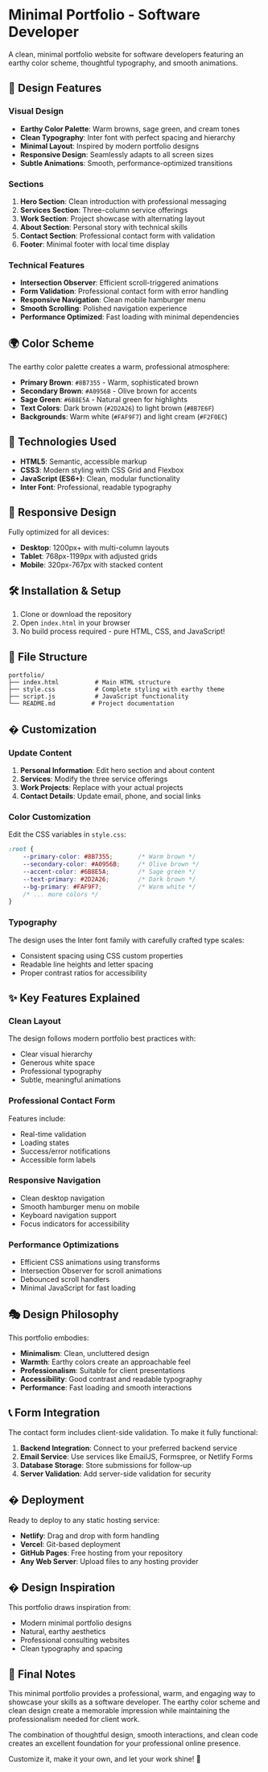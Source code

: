 # Minimal Portfolio - Software Developer

A clean, minimal portfolio website for software developers featuring an earthy color scheme, thoughtful typography, and smooth animations.

## 🎨 Design Features

### Visual Design
- **Earthy Color Palette**: Warm browns, sage green, and cream tones
- **Clean Typography**: Inter font with perfect spacing and hierarchy
- **Minimal Layout**: Inspired by modern portfolio designs
- **Responsive Design**: Seamlessly adapts to all screen sizes
- **Subtle Animations**: Smooth, performance-optimized transitions

### Sections
1. **Hero Section**: Clean introduction with professional messaging
2. **Services Section**: Three-column service offerings
3. **Work Section**: Project showcase with alternating layout
4. **About Section**: Personal story with technical skills
5. **Contact Section**: Professional contact form with validation
6. **Footer**: Minimal footer with local time display

### Technical Features
- **Intersection Observer**: Efficient scroll-triggered animations
- **Form Validation**: Professional contact form with error handling
- **Responsive Navigation**: Clean mobile hamburger menu
- **Smooth Scrolling**: Polished navigation experience
- **Performance Optimized**: Fast loading with minimal dependencies

## 🌍 Color Scheme

The earthy color palette creates a warm, professional atmosphere:

- **Primary Brown**: `#8B7355` - Warm, sophisticated brown
- **Secondary Brown**: `#A0956B` - Olive brown for accents
- **Sage Green**: `#6B8E5A` - Natural green for highlights
- **Text Colors**: Dark brown (`#2D2A26`) to light brown (`#8B7E6F`)
- **Backgrounds**: Warm white (`#FAF9F7`) and light cream (`#F2F0EC`)

## 🚀 Technologies Used

- **HTML5**: Semantic, accessible markup
- **CSS3**: Modern styling with CSS Grid and Flexbox
- **JavaScript (ES6+)**: Clean, modular functionality
- **Inter Font**: Professional, readable typography

## 📱 Responsive Design

Fully optimized for all devices:
- **Desktop**: 1200px+ with multi-column layouts
- **Tablet**: 768px-1199px with adjusted grids
- **Mobile**: 320px-767px with stacked content

## 🛠️ Installation & Setup

1. Clone or download the repository
2. Open `index.html` in your browser
3. No build process required - pure HTML, CSS, and JavaScript!

## 📁 File Structure

```
portfolio/
├── index.html          # Main HTML structure
├── style.css           # Complete styling with earthy theme
├── script.js           # JavaScript functionality
└── README.md          # Project documentation
```

## � Customization

### Update Content
1. **Personal Information**: Edit hero section and about content
2. **Services**: Modify the three service offerings
3. **Work Projects**: Replace with your actual projects
4. **Contact Details**: Update email, phone, and social links

### Color Customization
Edit the CSS variables in `style.css`:
```css
:root {
    --primary-color: #8B7355;       /* Warm brown */
    --secondary-color: #A0956B;     /* Olive brown */
    --accent-color: #6B8E5A;        /* Sage green */
    --text-primary: #2D2A26;        /* Dark brown */
    --bg-primary: #FAF9F7;          /* Warm white */
    /* ... more colors */
}
```

### Typography
The design uses the Inter font family with carefully crafted type scales:
- Consistent spacing using CSS custom properties
- Readable line heights and letter spacing
- Proper contrast ratios for accessibility

## ✨ Key Features Explained

### Clean Layout
The design follows modern portfolio best practices with:
- Clear visual hierarchy
- Generous white space
- Professional typography
- Subtle, meaningful animations

### Professional Contact Form
Features include:
- Real-time validation
- Loading states
- Success/error notifications
- Accessible form labels

### Responsive Navigation
- Clean desktop navigation
- Smooth hamburger menu on mobile
- Keyboard navigation support
- Focus indicators for accessibility

### Performance Optimizations
- Efficient CSS animations using transforms
- Intersection Observer for scroll animations
- Debounced scroll handlers
- Minimal JavaScript for fast loading

## 🎭 Design Philosophy

This portfolio embodies:
- **Minimalism**: Clean, uncluttered design
- **Warmth**: Earthy colors create an approachable feel
- **Professionalism**: Suitable for client presentations
- **Accessibility**: Good contrast and readable typography
- **Performance**: Fast loading and smooth interactions

## 📞 Form Integration

The contact form includes client-side validation. To make it fully functional:
1. **Backend Integration**: Connect to your preferred backend service
2. **Email Service**: Use services like EmailJS, Formspree, or Netlify Forms
3. **Database Storage**: Store submissions for follow-up
4. **Server Validation**: Add server-side validation for security

## � Deployment

Ready to deploy to any static hosting service:
- **Netlify**: Drag and drop with form handling
- **Vercel**: Git-based deployment
- **GitHub Pages**: Free hosting from your repository
- **Any Web Server**: Upload files to any hosting provider

## � Design Inspiration

This portfolio draws inspiration from:
- Modern minimal portfolio designs
- Natural, earthy aesthetics
- Professional consulting websites
- Clean typography and spacing

## 🎉 Final Notes

This minimal portfolio provides a professional, warm, and engaging way to showcase your skills as a software developer. The earthy color scheme and clean design create a memorable impression while maintaining the professionalism needed for client work.

The combination of thoughtful design, smooth interactions, and clean code creates an excellent foundation for your professional online presence.

Customize it, make it your own, and let your work shine! 🌱 
